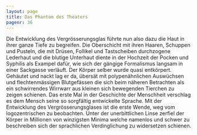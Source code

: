 ```yaml
---
layout: page
title: Das Phantom des Theaters
pagenr: 36
---
```


Die Entwicklung des Vergrösserungsglas führte nun also dazu die Haut in ihrer ganze Tiefe zu begreifen. Die Oberschicht mit ihren Haaren, Schuppen und Pusteln, die mit Drüsen, Follikel und Tastscheiben durchzogene Lederhaut und die blutige Unterhaut diente in der Hochzeit der Pocken und Syphilis als Exampel dafür, wie sich der gängige Formalismus langsam in einer Sackgasse verläuft. Der Körper selber wurde quasi entkörpert. Gehäutet und nackt lag er da, übersät mit polypenähnlichen Auswüchsen und flechtenmässigen Blutgefässen die sich beim näheren Betrachten als ein schwirrendes Wirrwarr aus kleinen sich bewegenden Tierchen zu zeigen schienen. Das erste Mal in der Geschichte der Menschheit verschlag es dem Mensch seine so sorgfältig entwickelte Sprache. Mit der Entwicklung des Vergrösserungsglases ist die erste Wende, weg vom logozentrischen zu beobachten.  Unter der unerbittlichen Linse zerfiel der Körper in Millionen von winzigsten Minima welche namenlos und schwer zu beschreiben sich der sprachlichen Verdinglichung zu widersetzen schienen.
